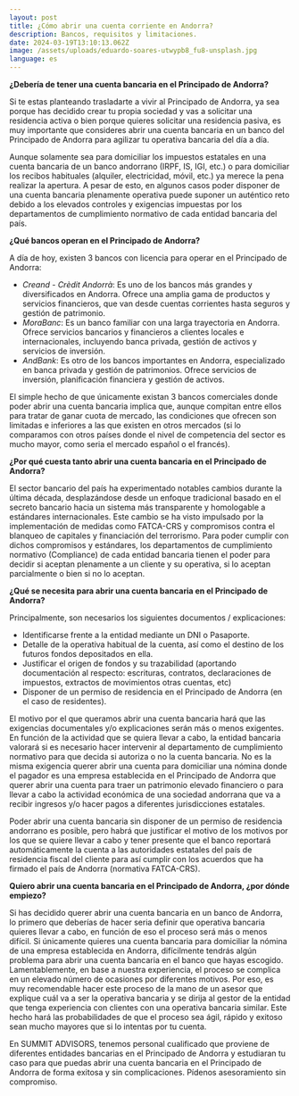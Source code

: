 ```yaml
---
layout: post
title: ¿Cómo abrir una cuenta corriente en Andorra?
description: Bancos, requisitos y limitaciones.
date: 2024-03-19T13:10:13.062Z
image: /assets/uploads/eduardo-soares-utwypb8_fu8-unsplash.jpg
language: es
---
```

**¿Debería de tener una cuenta bancaria en el Principado de Andorra?**

Si te estas planteando trasladarte a vivir al Principado de Andorra, ya sea porque has decidido crear tu propia sociedad y vas a solicitar una residencia activa o bien porque quieres solicitar una residencia pasiva, es muy importante que consideres abrir una cuenta bancaria en un banco del Principado de Andorra para agilizar tu operativa bancaria del día a día.

Aunque solamente sea para domiciliar los impuestos estatales en una cuenta bancaria de un banco andorrano (IRPF, IS, IGI, etc.) o para domiciliar los recibos habituales (alquiler, electricidad, móvil, etc.) ya merece la pena realizar la apertura. A pesar de esto, en algunos casos poder disponer de una cuenta bancaria plenamente operativa puede suponer un auténtico reto debido a los elevados controles y exigencias impuestas por los departamentos de cumplimiento normativo de cada entidad bancaria del país.

**¿Qué bancos operan en el Principado de Andorra?**

 A día de hoy, existen 3 bancos con licencia para operar en el Principado de Andorra:

* *Creand - Crèdit Andorrà*: Es uno de los bancos más grandes y diversificados en Andorra. Ofrece una amplia gama de productos y servicios financieros, que van desde cuentas corrientes hasta seguros y gestión de patrimonio.
* *MoraBanc*: Es un banco familiar con una larga trayectoria en Andorra. Ofrece servicios bancarios y financieros a clientes locales e internacionales, incluyendo banca privada, gestión de activos y servicios de inversión.
* *AndBank*: Es otro de los bancos importantes en Andorra, especializado en banca privada y gestión de patrimonios. Ofrece servicios de inversión, planificación financiera y gestión de activos.

El simple hecho de que únicamente existan 3 bancos comerciales donde poder abrir una cuenta bancaria implica que, aunque compitan entre ellos para tratar de ganar cuota de mercado, las condiciones que ofrecen son limitadas e inferiores a las que existen en otros mercados (si lo comparamos con otros países donde el nivel de competencia del sector es mucho mayor, como seria el mercado español o el francés).

**¿Por qué cuesta tanto abrir una cuenta bancaria en el Principado de Andorra?**

El sector bancario del país ha experimentado notables cambios durante la última década, desplazándose desde un enfoque tradicional basado en el secreto bancario hacia un sistema más transparente y homologable a estándares internacionales. Este cambio se ha visto impulsado por la implementación de medidas como FATCA-CRS y compromisos contra el blanqueo de capitales y financiación del terrorismo.  Para poder cumplir con dichos compromisos y estándares, los departamentos de cumplimiento normativo (Compliance) de cada entidad bancaria tienen el poder para decidir si aceptan plenamente a un cliente y su operativa, si lo aceptan parcialmente o bien si no lo aceptan.

**¿Qué se necesita para abrir una cuenta bancaria en el Principado de Andorra?** 

Principalmente, son necesarios los siguientes documentos / explicaciones:

* Identificarse frente a la entidad mediante un DNI o Pasaporte.
* Detalle de la operativa habitual de la cuenta, así como el destino de los futuros fondos depositados en ella.
* Justificar el origen de fondos y su trazabilidad (aportando documentación al respecto: escrituras, contratos, declaraciones de impuestos, extractos de movimientos otras cuentas, etc)
* Disponer de un permiso de residencia en el Principado de Andorra (en el caso de residentes).

El motivo por el que queramos abrir una cuenta bancaria hará que las exigencias documentales y/o explicaciones serán más o menos exigentes. En función de la actividad que se quiera llevar a cabo, la entidad bancaria valorará si es necesario hacer intervenir al departamento de cumplimiento normativo para que decida si autoriza o no la cuenta bancaria. No es la misma exigencia querer abrir una cuenta para domiciliar una nómina donde el pagador es una empresa establecida en el Principado de Andorra que querer abrir una cuenta para traer un patrimonio elevado financiero o para llevar a cabo la actividad económica de una sociedad andorrana que va a recibir ingresos y/o hacer pagos a diferentes jurisdicciones estatales.

Poder abrir una cuenta bancaria sin disponer de un permiso de residencia andorrano es posible, pero habrá que justificar el motivo de los motivos por los que se quiere llevar a cabo y tener presente que el banco reportará automáticamente la cuenta a las autoridades estatales del país de residencia fiscal del cliente para así cumplir con los acuerdos que ha firmado el país de Andorra (normativa FATCA-CRS).

**Quiero abrir una cuenta bancaria en el Principado de Andorra, ¿por dónde empiezo?**

Si has decidido querer abrir una cuenta bancaria en un banco de Andorra, lo primero que deberías de hacer seria definir que operativa bancaria quieres llevar a cabo, en función de eso el proceso será más o menos difícil. Si únicamente quieres una cuenta bancaria para domiciliar la nómina de una empresa establecida en Andorra, difícilmente tendrás algún problema para abrir una cuenta bancaria en el banco que hayas escogido. Lamentablemente, en base a nuestra experiencia, el proceso se complica en un elevado número de ocasiones por diferentes motivos. Por eso, es muy recomendable hacer este proceso de la mano de un asesor que explique cuál va a ser la operativa bancaria y se dirija al gestor de la entidad que tenga experiencia con clientes con una operativa bancaria similar. Este hecho hará las probabilidades de que el proceso sea ágil, rápido y exitoso sean mucho mayores que si lo intentas por tu cuenta.

En SUMMIT ADVISORS, tenemos personal cualificado que proviene de diferentes entidades bancarias en el Principado de Andorra y estudiaran tu caso para que puedas abrir una cuenta bancaria en el Principado de Andorra de forma exitosa y sin complicaciones. Pídenos asesoramiento sin compromiso.
